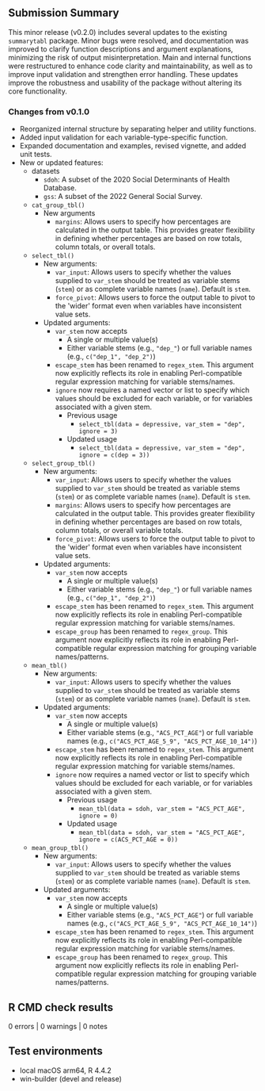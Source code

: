 ## Submission Summary

This minor release (v0.2.0) includes several updates to the existing `summarytabl` package. Minor bugs were resolved, and documentation was improved to clarify function descriptions and argument explanations, minimizing the risk of output misinterpretation. Main and internal functions were restructured to enhance code clarity and maintainability, as well as to improve input validation and strengthen error handling. These updates improve the robustness and usability of the package without altering its core functionality.

### Changes from v0.1.0

* Reorganized internal structure by separating helper and utility functions.
* Added input validation for each variable-type-specific function.
* Expanded documentation and examples, revised vignette, and added unit tests.
* New or updated features: 
  - datasets
    * `sdoh`: A subset of the 2020 Social Determinants of Health Database.
    * `gss`: A subset of the 2022 General Social Survey.
  - `cat_group_tbl()`
    * New arguments 
      - `margins`: Allows users to specify how percentages are calculated in the output table. This provides greater flexibility in defining whether percentages are based on row totals, column totals, or overall totals.
  - `select_tbl()`
    * New arguments:
      - `var_input`: Allows users to specify whether the values supplied to `var_stem` should be treated as variable stems (`stem`) or as complete 
variable names (`name`). Default is `stem`.
      - `force_pivot`: Allows users to force the output table to pivot to the 'wider' format even when variables have inconsistent value sets.
    * Updated arguments:
      - `var_stem` now accepts
        * A single or multiple value(s) 
        * Either variable stems (e.g., `"dep_"`) or full variable names (e.g., `c("dep_1", "dep_2")`)
      - `escape_stem` has been renamed to `regex_stem`. This argument now explicitly reflects its role in enabling Perl-compatible regular expression matching for variable stems/names.
      - `ignore` now requires a named vector or list to specify which values should be excluded for each variable, or for variables associated with a given stem.
        * Previous usage
          - `select_tbl(data = depressive, var_stem = "dep", ignore = 3)` 
        * Updated usage
          - `select_tbl(data = depressive, var_stem = "dep", ignore = c(dep = 3))`
  - `select_group_tbl()`
    * New arguments:
      - `var_input`: Allows users to specify whether the values supplied to `var_stem` should be treated as variable stems (`stem`) or as complete 
variable names (`name`). Default is `stem`.
      - `margins`: Allows users to specify how percentages are calculated in the output table. This provides greater flexibility in defining whether percentages are based on row totals, column totals, or overall variable totals.
      - `force_pivot`: Allows users to force the output table to pivot to the 'wider' format even when variables have inconsistent value sets.
    * Updated arguments:
      - `var_stem` now accepts
        * A single or multiple value(s) 
        * Either variable stems (e.g., `"dep_"`) or full variable names (e.g., `c("dep_1", "dep_2")`)
      - `escape_stem` has been renamed to `regex_stem`. This argument now explicitly reflects its role in enabling Perl-compatible regular expression matching for variable stems/names.
      - `escape_group` has been renamed to `regex_group`. This argument now explicitly reflects its role in enabling Perl-compatible regular expression matching for grouping variable names/patterns.
  - `mean_tbl()`
    * New arguments:
      - `var_input`: Allows users to specify whether the values supplied to `var_stem` should be treated as variable stems (`stem`) or as complete 
variable names (`name`). Default is `stem`.
    * Updated arguments:
      - `var_stem` now accepts
        * A single or multiple value(s) 
        * Either variable stems (e.g., `"ACS_PCT_AGE"`) or full variable names (e.g., `c("ACS_PCT_AGE_5_9", "ACS_PCT_AGE_10_14")`)
      - `escape_stem` has been renamed to `regex_stem`. This argument now explicitly reflects its role in enabling Perl-compatible regular expression matching for variable stems/names.
      - `ignore` now requires a named vector or list to specify which values should be excluded for each variable, or for variables associated with a given stem.
        * Previous usage
          - `mean_tbl(data = sdoh, var_stem = "ACS_PCT_AGE", ignore = 0)` 
        * Updated usage
          - `mean_tbl(data = sdoh, var_stem = "ACS_PCT_AGE", ignore = c(ACS_PCT_AGE = 0))`
  - `mean_group_tbl()`
    * New arguments:
      - `var_input`: Allows users to specify whether the values supplied to `var_stem` should be treated as variable stems (`stem`) or as complete 
variable names (`name`). Default is `stem`.
    * Updated arguments:
      - `var_stem` now accepts
        * A single or multiple value(s) 
        * Either variable stems (e.g., `"ACS_PCT_AGE"`) or full variable names (e.g., `c("ACS_PCT_AGE_5_9", "ACS_PCT_AGE_10_14")`)
      - `escape_stem` has been renamed to `regex_stem`. This argument now explicitly reflects its role in enabling Perl-compatible regular expression matching for variable stems/names.
      - `escape_group` has been renamed to `regex_group`. This argument now explicitly reflects its role in enabling Perl-compatible regular expression matching for grouping variable names/patterns.
  
## R CMD check results

0 errors | 0 warnings | 0 notes

## Test environments
* local macOS arm64, R 4.4.2
* win-builder (devel and release)
